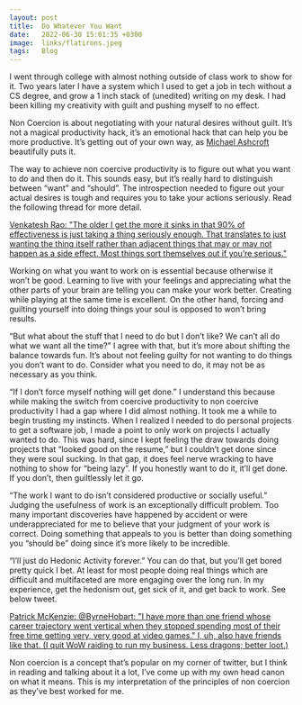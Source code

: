 ```yaml
---
layout: post
title:  Do Whatever You Want
date:   2022-06-30 15:01:35 +0300
image:  links/flatirons.jpeg
tags:   Blog
---
```


I went through college with almost nothing outside of class work to show for it. Two years later I have a system which I used to get a job in tech without a CS degree, and grow a 1 inch stack of (unedited) writing on my desk. I had been killing my creativity with guilt and pushing myself to no effect.

Non Coercion is about negotiating with your natural desires without guilt. It’s not a magical productivity hack, it’s an emotional hack that can help you be more productive. It’s getting out of your own way, as [Michael Ashcroft](https://expandingawareness.org/courses/) beautifully puts it.

The way to achieve non coercive productivity is to figure out what you want to do and then do it. This sounds easy, but it’s really hard to distinguish between “want” and “should”. The introspection needed to figure out your actual desires is tough and requires you to take your actions seriously. Read the following thread for more detail.

[Venkatesh Rao: "The older I get the more it sinks in that 90% of effectiveness is just taking a thing seriously enough. That translates to just wanting the thing itself rather than adjacent things that may or may not happen as a side effect. Most things sort themselves out if you’re serious."](https://twitter.com/vgr/status/1279532354499821568)

Working on what you want to work on is essential because otherwise it won’t be good. Learning to live with your feelings and appreciating what the other parts of your brain are telling you can make your work better. Creating while playing at the same time is excellent. On the other hand, forcing and guilting yourself into doing things your soul is opposed to won’t bring results.

“But what about the stuff that I need to do but I don’t like? We can’t all do what we want all the time?” I agree with that, but it’s more about shifting the balance towards fun. It’s about not feeling guilty for not wanting to do things you don’t want to do. Consider what you need to do, it may not be as necessary as you think.

“If I don’t force myself nothing will get done.” I understand this because while making the switch from coercive productivity to non coercive productivity I had a gap where I did almost nothing. It took me a while to begin trusting my instincts. When I realized I needed to do personal projects to get a software job, I made a point to only work on projects I actually wanted to do. This was hard, since I kept feeling the draw towards doing projects that “looked good on the resume,” but I couldn’t get done since they were soul sucking. In that gap, it does feel nerve wracking to have nothing to show for “being lazy”. If you honestly want to do it, it’ll get done. If you don’t, then guiltlessly let it go.

“The work I want to do isn’t considered productive or socially useful.” Judging the usefulness of work is an exceptionally difficult problem. Too many important discoveries have happened by accident or were underappreciated for me to believe that your judgment of your work is correct. Doing something that appeals to you is better than doing something you “should be” doing since it’s more likely to be incredible.

“I’ll just do Hedonic Activity forever.” You can do that, but you’ll get bored pretty quick I bet. At least for most people doing real things which are difficult and multifaceted are more engaging over the long run. In my experience, get the hedonism out, get sick of it, and get back to work. See below tweet.

[Patrick McKenzie: @ByrneHobart: "I have more than one friend whose career trajectory went vertical when they stopped spending most of their free time getting very, very good at video games." I, uh, also have friends like that. (I quit WoW raiding to run my business. Less dragons; better loot.)](https://twitter.com/patio11/status/1312052270888972289?s=20&t=Opb7QxvCEuQ-MakA9weGyw)

Non coercion is a concept that’s popular on my corner of twitter, but I think in reading and talking about it a lot, I’ve come up with my own head canon on what it means. This is my interpretation of the principles of non coercion as they’ve best worked for me.
